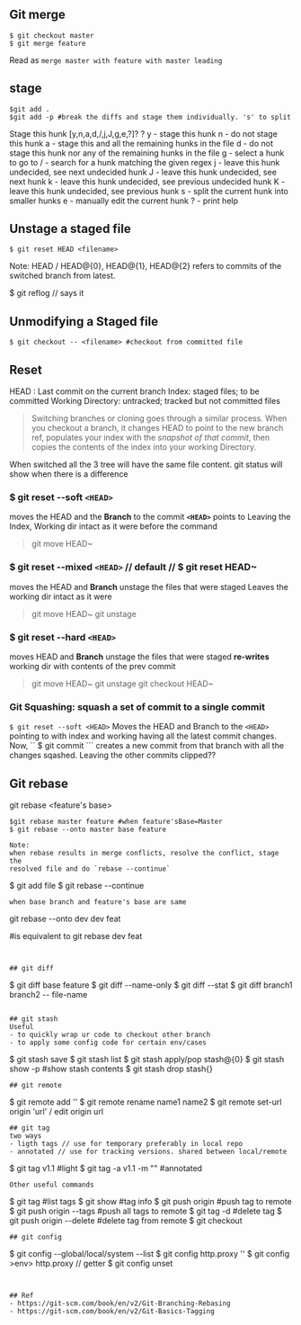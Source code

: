 ## Git merge
```
$ git checkout master
$ git merge feature
```
Read as `merge master with feature with master leading`

## stage
```
$git add .
$git add -p #break the diffs and stage them individually. 's' to split
```

Stage this hunk [y,n,a,d,/,j,J,g,e,?]? ?
y - stage this hunk
n - do not stage this hunk
a - stage this and all the remaining hunks in the file
d - do not stage this hunk nor any of the remaining hunks in the file
g - select a hunk to go to
/ - search for a hunk matching the given regex
j - leave this hunk undecided, see next undecided hunk
J - leave this hunk undecided, see next hunk
k - leave this hunk undecided, see previous undecided hunk
K - leave this hunk undecided, see previous hunk
s - split the current hunk into smaller hunks
e - manually edit the current hunk
? - print help

## Unstage a staged file

```
$ git reset HEAD <filename>
```

Note: 
HEAD / HEAD@{0}, HEAD@{1}, HEAD@{2} refers to commits of the switched branch from latest.

$ git reflog // says it

## Unmodifying a Staged file
```
$ git checkout -- <filename> #checkout from committed file
```

## Reset 

HEAD : Last commit on the current branch
Index: staged files; to be committed
Working Directory:  untracked; tracked but not committed files



> Switching branches or cloning goes through a similar process. 
> When you checkout a branch, it changes HEAD to point to the new branch ref, 
> populates your index with the *snapshot of that commit*, 
> then copies the contents of the index into your working Directory.

When switched all the 3 tree will have the same file content. 
git status will show when there is a difference


### $ git reset --soft `<HEAD>`
moves the HEAD and the **Branch** to the commit **`<HEAD>`** points to 
Leaving the Index, Working dir intact as it were before the command
> git move HEAD~


### $ git reset --mixed `<HEAD>` // default // $ git reset HEAD~
moves the HEAD and **Branch**
unstage the files that were staged
Leaves the working dir intact as it were
> git move HEAD~
> git unstage 


### $ git reset --hard `<HEAD>`
moves HEAD and **Branch** 
unstage the files that were staged
**re-writes** working dir with contents of the prev commit
> git move HEAD~
> git unstage
> git checkout HEAD~


### Git Squashing: squash a set of commit to a single commit
``
$ git reset --soft <HEAD>
``
Moves the HEAD and Branch to the `<HEAD>` pointing to with index and working having 
all the latest commit changes. 
Now,
`` $ git commit ``` creates a new commit from that branch with all the changes sqashed.
Leaving the other commits clipped??




## Git rebase

git rebase <branch you want to move to> <feature's base> <feature>
```
$git rebase master feature #when feature'sBase=Master
$ git rebase --onto master base feature

Note:  
when rebase results in merge conflicts, resolve the conflict, stage the 
resolved file and do `rebase --continue`

```
$ git add file
$ git rebase --continue
```
when base branch and feature's base are same

```
git rebase --onto dev dev feat

#is equivalent to 
git rebase dev feat
```


## git diff
```
$ git diff base feature
$ git diff --name-only
$ git diff --stat
$ git diff branch1 branch2 -- file-name
```

## git stash
Useful
- to quickly wrap ur code to checkout other branch
- to apply some config code for certain env/cases
```
$ git stash save <name>
$ git stash list
$ git stash apply/pop stash@{0}
$ git stash show -p  #show stash contents
$ git stash drop stash{}
```
## git remote
```
$ git remote add ''
$ git remote rename name1 name2
$ git remote set-url origin 'url' / edit origin url

```
## git tag
two ways
- ligth tags // use for temporary preferably in local repo
- annotated // use for tracking versions. shared between local/remote

```
$ git tag v1.1  #light
$ git tag -a v1.1 -m ""  #annotated
```
Other useful commands
```
$ git tag   #list tags
$ git show <tag>  #tag info 
$ git push origin <tagname>   #push tag to remote
$ git push origin --tags   #push all tags to remote
$ git tag -d <tag>  #delete tag
$ git push origin --delete <tag>  #delete tag from remote
$ git checkout <tag>
```
## git config
```
$ git config --global/local/system --list
$ git config <env> http.proxy ''
$ git config >env> http.proxy // getter
$ git config unset 
```


## Ref
- https://git-scm.com/book/en/v2/Git-Branching-Rebasing
- https://git-scm.com/book/en/v2/Git-Basics-Tagging


